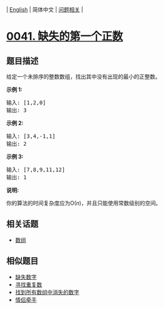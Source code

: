 
| [English](README_EN.md) | 简体中文 | [问题相关](QUESTION.md) |
# [0041. 缺失的第一个正数](https://leetcode-cn.com/problems/first-missing-positive/)
## 题目描述
<p>给定一个未排序的整数数组，找出其中没有出现的最小的正整数。</p>

<p><strong>示例&nbsp;1:</strong></p>

<pre>输入: [1,2,0]
输出: 3
</pre>

<p><strong>示例&nbsp;2:</strong></p>

<pre>输入: [3,4,-1,1]
输出: 2
</pre>

<p><strong>示例&nbsp;3:</strong></p>

<pre>输入: [7,8,9,11,12]
输出: 1
</pre>

<p><strong>说明:</strong></p>

<p>你的算法的时间复杂度应为O(<em>n</em>)，并且只能使用常数级别的空间。</p>

## 相关话题
- [数组](https://leetcode-cn.com/tag/array)
## 相似题目
- [缺失数字](../0268/README.md)
- [寻找重复数](../0287/README.md)
- [找到所有数组中消失的数字](../0448/README.md)
- [情侣牵手](../0765/README.md)
